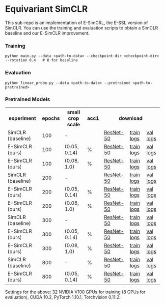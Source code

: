 # Equivariant SimCLR

This sub-repo is an implementation of E-SimCRL, the E-SSL version of SimCLR.
You can use the training and evaluation scripts to obtain a SimCLR baseline and our E-SimCLR improvement.

### Training
```
python main.py --data <path-to-data> --checkpoint-dir <checkpoint-dir> --rotation 0.4   # 0 for baseline
```

### Evaluation
```
python linear_probe.py --data <path-to-data> --pretrained <path-to-pretrained>
```

### Pretrained Models

<table>
  <tr>
    <th>experiment</th>
    <th>epochs</th>
    <th>small crop scale</th>
    <th>acc1</th>
    <th colspan="3">download</th>
  </tr>
  <tr>
    <td>SimCLR (baseline)</td>
    <td>100</td>
    <td> - </td>
    <td> </td>
    <td><a href="">ResNet-50</a></td>
    <td><a href="">train logs</a></td>
    <td><a href="">val logs</a></td>
  </tr>
  <tr>
    <td>E-SimCLR (ours)</td>
    <td>100</td>
    <td>(0.05, 0.14) </td>
    <td>%</td>
    <td><a href="">ResNet-50</a></td>
    <td><a href="">train logs</a></td>
    <td><a href="">val logs</a></td>
  </tr>
   <tr>
    <td>E-SimCLR (ours)</td>
    <td>100</td>
    <td>(0.08, 1.0) </td>
    <td>%</td>
    <td><a href="">ResNet-50</a></td>
    <td><a href="">train logs</a></td>
    <td><a href="">val logs</a></td>
  </tr>
  <tr>
    <td>SimCLR (baseline)</td>
    <td>200</td>
    <td> - </td>
    <td> </td>
    <td><a href="">ResNet-50</a></td>
    <td><a href="">train logs</a></td>
    <td><a href="">val logs</a></td>
  </tr>
  <tr>
    <td>E-SimCLR (ours)</td>
    <td>200</td>
    <td>(0.05, 0.14) </td>
    <td>%</td>
    <td><a href="">ResNet-50</a></td>
    <td><a href="">train logs</a></td>
    <td><a href="">val logs</a></td>
  </tr>
   <tr>
    <td>E-SimCLR (ours)</td>
    <td>200</td>
    <td>(0.08, 1.0) </td>
    <td>%</td>
    <td><a href="">ResNet-50</a></td>
    <td><a href="">train logs</a></td>
    <td><a href="">val logs</a></td>
  </tr>
  <tr>
    <td>SimCLR (baseline)</td>
    <td>300</td>
    <td> - </td>
    <td> </td>
    <td><a href="">ResNet-50</a></td>
    <td><a href="">train logs</a></td>
    <td><a href="">val logs</a></td>
  </tr>
  <tr>
    <td>E-SimCLR (ours)</td>
    <td>300</td>
    <td>(0.05, 0.14) </td>
    <td>%</td>
    <td><a href="">ResNet-50</a></td>
    <td><a href="">train logs</a></td>
    <td><a href="">val logs</a></td>
  </tr>
   <tr>
    <td>E-SimCLR (ours)</td>
    <td>300</td>
    <td>(0.08, 1.0) </td>
    <td>%</td>
    <td><a href="">ResNet-50</a></td>
    <td><a href="">train logs</a></td>
    <td><a href="">val logs</a></td>
  </tr>
  <tr>
    <td>SimCLR (baseline)</td>
    <td>800</td>
    <td>- </td>
    <td>%</td>
    <td><a href="">ResNet-50</a></td>
    <td><a href="">train logs</a></td>
    <td><a href="">val logs</a></td>
  </tr>
   <tr>
    <td>E-SimCLR (ours)</td>
    <td>800</td>
    <td>(0.05, 0.14) </td>
    <td>%</td>
    <td><a href="">ResNet-50</a></td>
    <td><a href="">train logs</a></td>
    <td><a href="">val logs</a></td>
  </tr>
</table>

Settings for the above: 32 NVIDIA V100 GPUs for training (8 GPUs for evaluation), CUDA 10.2, PyTorch 1.10.1, Torchvision 0.11.2.
